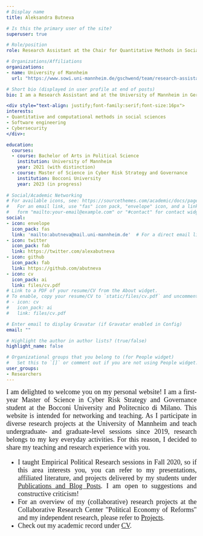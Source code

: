 ```yaml
---
# Display name
title: Aleksandra Butneva

# Is this the primary user of the site?
superuser: true

# Role/position
role: Research Assistant at the Chair for Quantitative Methods in Social Sciences and the School of Business Informatics 

# Organizations/Affiliations
organizations:
- name: University of Mannheim
  url: "https://www.sowi.uni-mannheim.de/gschwend/team/research-assistants/"

# Short bio (displayed in user profile at end of posts)
bio: I am a Research Assistant and at the University of Mannheim in Germany, Chair for Quantitative Methods in Social Sciences. I research at the intersection of data science, political methodology, and comparative politics. I specialize in machine learning and innovation management, developing NLP-based applications for political science questions.

<div style="text-align: justify;font-family:serif;font-size:16px"> 
interests:
- Quantitative and computational methods in social sciences
- Software engineering
- Cybersecurity
</div>:

education:
  courses:
  - course: Bachelor of Arts in Political Science 
    institution: University of Mannheim
    year: 2021 (with distinction)
  - course: Master of Science in Cyber Risk Strategy and Governance
    institution: Bocconi University 
    year: 2023 (in progress)
    
# Social/Academic Networking
# For available icons, see: https://sourcethemes.com/academic/docs/page-builder/#icons
#   For an email link, use "fas" icon pack, "envelope" icon, and a link in the
#   form "mailto:your-email@example.com" or "#contact" for contact widget.
social:
- icon: envelope
  icon_pack: fas
  link: 'mailto:abutneva@mail.uni-mannheim.de'  # For a direct email link, use "mailto:alexabutneva@mail.ru".
- icon: twitter
  icon_pack: fab
  link: https://twitter.com/alexabutneva
- icon: github
  icon_pack: fab
  link: https://github.com/abutneva
- icon: cv
  icon_pack: ai
  link: files/cv.pdf
# Link to a PDF of your resume/CV from the About widget.
# To enable, copy your resume/CV to `static/files/cv.pdf` and uncomment the lines below.
# - icon: cv
#   icon_pack: ai
#   link: files/cv.pdf

# Enter email to display Gravatar (if Gravatar enabled in Config)
email: ""

# Highlight the author in author lists? (true/false)
highlight_name: false

# Organizational groups that you belong to (for People widget)
#   Set this to `[]` or comment out if you are not using People widget.
user_groups:
- Researchers
---
```

<div style="text-align: justify;font-family:serif;font-size:18px;"> 
I am delighted to welcome you on my personal website! I am a first-year Master of Science in Cyber Risk Strategy and Governance student at the Bocconi University and Politecnico di Milano. This website is intended for networking and teaching. As I participate in diverse research projects at the University of Mannheim  and teach undergraduate- and graduate-level sessions since 2019, research belongs to my key everyday activities. For this reason, I decided to share my teaching and research experience with you.

- I taught Empirical Political Research sessions in Fall 2020, so if this area interests you, you can refer to my presentations, affiliated literature, and projects delivered by my students under [Publications and Blog Posts](https://aleksandra-butneva.netlify.app/#featured). I am open to suggestions and constructive criticism!
- For an overview of my (collaborative) research projects at the Collaborative Research Center "Political Economy of Reforms" and my independent research, please refer to [Projects](https://aleksandra-butneva.netlify.app/#projects).
- Check out my academic record under [CV](https://aleksandra-butneva.netlify.app/files/cv.pdf).

</div>

